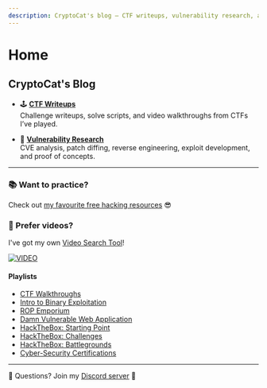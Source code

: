```yaml
---
description: CryptoCat's blog — CTF writeups, vulnerability research, and bug bounty reports 💜
---
```


# Home

## CryptoCat's Blog

-   🕹️ **[CTF Writeups](ctf/README.md)**  
    Challenge writeups, solve scripts, and video walkthroughs from CTFs I’ve played.

-   🔬 **[Vulnerability Research](research/README.md)**  
    CVE analysis, patch diffing, reverse engineering, exploit development, and proof of concepts.

---

### 📚 Want to practice?

Check out [my favourite free hacking resources](https://cryptocat.me/resources) 😎

### 🎥 Prefer videos?

I've got my own [Video Search Tool](https://cryptocat.me/videos)!

[![VIDEO](https://img.youtube.com/vi/jUjlj2z5jJk/0.jpg)](https://youtube.com/@_CryptoCat)

#### Playlists

-   [CTF Walkthroughs](https://www.youtube.com/playlist?list=PLHUKi1UlEgOLEfaxrnUFUgDPHI6VKf2RK)
-   [Intro to Binary Exploitation](https://www.youtube.com/playlist?list=PLHUKi1UlEgOIc07Rfk2Jgb5fZbxDPec94)
-   [ROP Emporium](https://www.youtube.com/playlist?list=PLHUKi1UlEgOKAVRdiMlpX6hgayiY6dTwu)
-   [Damn Vulnerable Web Application](https://www.youtube.com/playlist?list=PLHUKi1UlEgOJLPSFZaFKMoexpM6qhOb4Q)
-   [HackTheBox: Starting Point](https://www.youtube.com/playlist?list=PLHUKi1UlEgOINz5PLYb9yu7evQZ_5MQ21)
-   [HackTheBox: Challenges](https://www.youtube.com/playlist?list=PLHUKi1UlEgOIn12nvhwwq2aTU8bG-FE0I)
-   [HackTheBox: Battlegrounds](https://www.youtube.com/playlist?list=PLHUKi1UlEgOInuxpRQUk5mQSJwmy2h278)
-   [Cyber-Security Certifications](https://www.youtube.com/playlist?list=PLHUKi1UlEgOL4fwv44vGDM5pRz47RRJxL)

---

💬 Questions? Join my [Discord server](https://discord.cryptocat.me) 🥰
